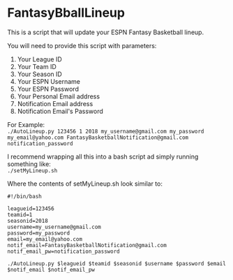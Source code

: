 # FantasyBballLineup

This is a script that will update your ESPN Fantasy Basketball lineup.

You will need to provide this script with parameters:
   1. Your League ID
   2. Your Team ID
   3. Your Season ID
   4. Your ESPN Username
   5. Your ESPN Password
   6. Your Personal Email address
   7. Notification Email address
   8. Notification Email's Password

For Example:                   
  `./AutoLineup.py 123456 1 2018 my_username@gmail.com my_password my_email@yahoo.com FantasyBasketballNotification@gmail.com notification_password`

I recommend wrapping all this into a bash script ad simply running something like:                     
  `./setMyLineup.sh`       

Where the contents of setMyLineup.sh look similar to:                      
```
#!/bin/bash

leagueid=123456
teamid=1
seasonid=2018
username=my_username@gmail.com
password=my_password
email=my_email@yahoo.com
notif_email=FantasyBasketballNotification@gmail.com
notif_email_pw=notification_password

./AutoLineup.py $leagueid $teamid $seasonid $username $password $email $notif_email $notif_email_pw
```
